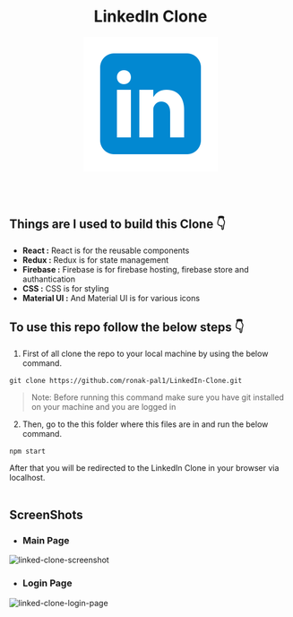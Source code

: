 # <div align="center"> LinkedIn Clone </div>

<div align="center"> <img src="https://github.com/ronak-pal1/LinkedIn-Clone/blob/main/src/assets/icons8-linkedin-240.png"/> </div>

<br><br>
## Things are I used to build this Clone 👇

- **React :** React is for the reusable components
- **Redux :** Redux is for state management
- **Firebase :** Firebase is for firebase hosting, firebase store and authantication
- **CSS :** CSS is for styling
- **Material UI :** And Material UI is for various icons

## To use this repo follow the below steps 👇

1. First of all clone the repo to your local machine by using the below command.

```
git clone https://github.com/ronak-pal1/LinkedIn-Clone.git
```

> Note: Before running this command make sure you have git installed on your machine and you are logged in

2. Then, go to the this folder where this files are in and run the below command.

```
npm start
```
After that you will be redirected to the LinkedIn Clone in your browser via localhost.
<br><br>

## ScreenShots
- ### Main Page
![linked-clone-screenshot](https://github.com/ronak-pal1/LinkedIn-Clone/assets/98758085/ce222707-1e3b-403b-88e5-90a119220de7)
- ### Login Page
![linked-clone-login-page](https://github.com/ronak-pal1/LinkedIn-Clone/assets/98758085/1680a1e9-c60f-42f2-a17a-94328d59c3be)
